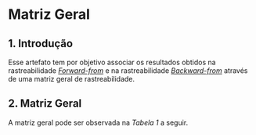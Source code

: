# Matriz Geral

## 1. Introdução
Esse artefato tem por objetivo associar os resultados obtidos na rastreabilidade [_Forward-from_](pos-rastreabilidade/foward_from.md)
e na rastreabilidade [_Backward-from_](pos-rastreabilidade/backward_from.md) através de uma matriz geral de rastreabilidade.

## 2. Matriz Geral
A matriz geral pode ser observada na _Tabela 1_ a seguir.